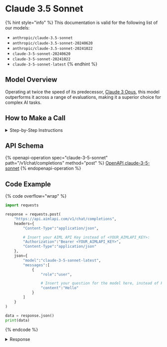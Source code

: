 # Claude 3.5 Sonnet

{% hint style="info" %}
This documentation is valid for the following list of our models:

* `anthropic/claude-3.5-sonnet`
* `anthropic/claude-3.5-sonnet-20240620`
* `anthropic/claude-3.5-sonnet-20241022`
* `claude-3-5-sonnet-20240620`
* `claude-3-5-sonnet-20241022`
* `claude-3-5-sonnet-latest`
{% endhint %}

## Model Overview

Operating at twice the speed of its predecessor, [Claude 3 Opus](claude-3-opus.md), this model outperforms it across a range of evaluations, making it a superior choice for complex AI tasks.

## How to Make a Call

<details>

<summary>Step-by-Step Instructions</summary>

### :digit\_one:  Setup You Can’t Skip

:black\_small\_square:  [**Create an Account**](https://aimlapi.com/app/sign-up): Visit the AI/ML API website and create an account (if you don’t have one yet).\
:black\_small\_square:  [**Generate an API Key**](https://aimlapi.com/app/keys): After logging in, navigate to your account dashboard and generate your API key. Ensure that key is enabled on UI.

### &#x20;:digit\_two:  Copy the code example

At the bottom of this page, you'll find [a code example](claude-3.5-sonnet.md#code-example) that shows how to structure the request. Choose the code snippet in your preferred programming language and copy it into your development environment.

### :digit\_three:  Modify the code example

:black\_small\_square:  Replace `<YOUR_AIMLAPI_KEY>` with your actual AI/ML API key from your account.\
:black\_small\_square:  Insert your question or request into the `content` field—this is what the model will respond to.

### :digit\_four:  <sup><sub><mark style="background-color:yellow;">(Optional)<mark style="background-color:yellow;"><sub></sup> Adjust other optional parameters if needed

Only `model` and `messages` are required parameters for this model (and we’ve already filled them in for you in the example), but you can include optional parameters if needed to adjust the model’s behavior. Below, you can find the corresponding [API schema](claude-3.5-sonnet.md#api-schema), which lists all available parameters along with notes on how to use them.

### :digit\_five:  Run your modified code

Run your modified code in your development environment. Response time depends on various factors, but for simple prompts it rarely exceeds a few seconds.

{% hint style="success" %}
If you need a more detailed walkthrough for setting up your development environment and making a request step by step — feel free to use our [Quickstart guide](../../../quickstart/setting-up.md).
{% endhint %}

</details>

## API Schema

{% openapi-operation spec="claude-3-5-sonnet" path="/v1/chat/completions" method="post" %}
[OpenAPI claude-3-5-sonnet](https://raw.githubusercontent.com/aimlapi/api-docs/refs/heads/main/docs/api-references/text-models-llm/Anthropic/claude-3.5-sonnet.json)
{% endopenapi-operation %}

## Code Example

{% code overflow="wrap" %}
```python
import requests

response = requests.post(
    "https://api.aimlapi.com/v1/chat/completions",
    headers={
        "Content-Type":"application/json", 

        # Insert your AIML API Key instead of <YOUR_AIMLAPI_KEY>:
        "Authorization":"Bearer <YOUR_AIMLAPI_KEY>",
        "Content-Type":"application/json"
    },
    json={
        "model":"claude-3-5-sonnet-latest",
        "messages":[
            {
                "role":"user",

                # Insert your question for the model here, instead of Hello:
                "content":"Hello"
            }
        ]
    }
)

data = response.json()
print(data)
```
{% endcode %}

<details>

<summary>Response</summary>

{% code overflow="wrap" %}
```json5
{'id': 'msg_01PZ3mQccMuTdtVFN1nUPRkd', 'object': 'chat.completion', 'model': 'claude-3-5-sonnet-20241022', 'choices': [{'index': 0, 'message': {'reasoning_content': '', 'content': 'Hi! How can I help you today?', 'role': 'assistant'}, 'finish_reason': 'end_turn', 'logprobs': None}], 'created': 1744218546, 'usage': {'prompt_tokens': 50, 'completion_tokens': 378, 'total_tokens': 428}}
```
{% endcode %}

</details>
